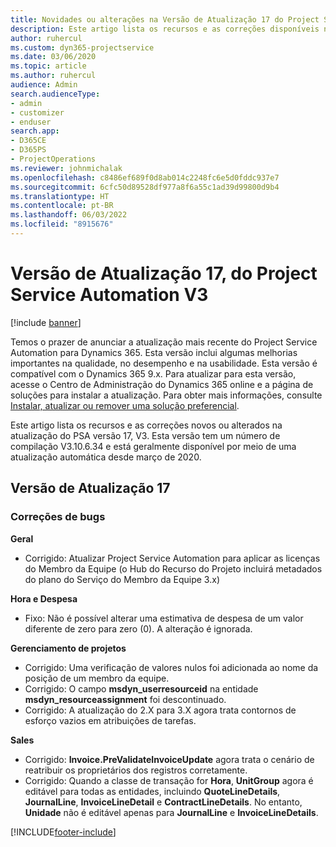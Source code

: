 ```yaml
---
title: Novidades ou alterações na Versão de Atualização 17 do Project Service Automation V3
description: Este artigo lista os recursos e as correções disponíveis na atualização do Project Service Automation versão 17, V3.
author: ruhercul
ms.custom: dyn365-projectservice
ms.date: 03/06/2020
ms.topic: article
ms.author: ruhercul
audience: Admin
search.audienceType:
- admin
- customizer
- enduser
search.app:
- D365CE
- D365PS
- ProjectOperations
ms.reviewer: johnmichalak
ms.openlocfilehash: c8486ef689f0d8ab014c2248fc6e5d0fddc937e7
ms.sourcegitcommit: 6cfc50d89528df977a8f6a55c1ad39d99800d9b4
ms.translationtype: HT
ms.contentlocale: pt-BR
ms.lasthandoff: 06/03/2022
ms.locfileid: "8915676"
---
```

# <a name="project-service-automation-update-release-17-v3"></a>Versão de Atualização 17, do Project Service Automation V3

[!include [banner](../includes/psa-now-project-operations.md)]

Temos o prazer de anunciar a atualização mais recente do Project Service Automation para Dynamics 365. Esta versão inclui algumas melhorias importantes na qualidade, no desempenho e na usabilidade.  Esta versão é compatível com o Dynamics 365 9.x. Para atualizar para esta versão, acesse o Centro de Administração do Dynamics 365 online e a página de soluções para instalar a atualização. Para obter mais informações, consulte [Instalar, atualizar ou remover uma solução preferencial](/power-platform/admin/install-remove-preferred-solution).

Este artigo lista os recursos e as correções novos ou alterados na atualização do PSA versão 17, V3. Esta versão tem um número de compilação V3.10.6.34 e está geralmente disponível por meio de uma atualização automática desde março de 2020.


## <a name="update-release-17"></a>Versão de Atualização 17

### <a name="bug-fixes"></a>Correções de bugs

**Geral**

- Corrigido: Atualizar Project Service Automation para aplicar as licenças do Membro da Equipe (o Hub do Recurso do Projeto incluirá metadados do plano do Serviço do Membro da Equipe 3.x)
 
**Hora e Despesa**

- Fixo: Não é possível alterar uma estimativa de despesa de um valor diferente de zero para zero (0). A alteração é ignorada.

**Gerenciamento de projetos**

- Corrigido: Uma verificação de valores nulos foi adicionada ao nome da posição de um membro da equipe.
- Corrigido: O campo **msdyn_userresourceid** na entidade **msdyn_resourceassignment** foi descontinuado.
- Corrigido: A atualização do 2.X para 3.X agora trata contornos de esforço vazios em atribuições de tarefas.

**Sales**

- Corrigido: **Invoice.PreValidateInvoiceUpdate** agora trata o cenário de reatribuir os proprietários dos registros corretamente.
- Corrigido: Quando a classe de transação for **Hora**, **UnitGroup** agora é editável para todas as entidades, incluindo **QuoteLineDetails**, **JournalLine**, **InvoiceLineDetail** e **ContractLineDetails**. No entanto, **Unidade** não é editável apenas para **JournalLine** e **InvoiceLineDetails**.




[!INCLUDE[footer-include](../includes/footer-banner.md)]

